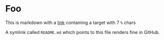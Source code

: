 # Foo
This is markdown with a [link](%%%%) containing a target with 7 `%` chars

A symlink called `README.md` which points to this file renders fine in GitHub.
